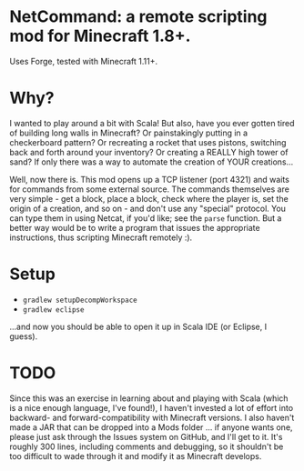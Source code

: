 # NetCommand: a remote scripting mod for Minecraft 1.8+.
Uses Forge, tested with Minecraft 1.11+.

# Why?

I wanted to play around a bit with Scala!  But also, have you ever gotten tired of building long walls in Minecraft?  Or painstakingly putting in a checkerboard pattern?  Or recreating a rocket that uses pistons, switching back and forth around your inventory?  Or creating a REALLY high tower of sand?  If only there was a way to automate the creation of YOUR creations...

Well, now there is.  This mod opens up a TCP listener (port 4321) and waits for commands from some external source.  The commands themselves are very simple - get a block, place a block, check where the player is, set the origin of a creation, and so on - and don't use any "special" protocol.  You can type them in using Netcat, if you'd like; see the `parse` function.  But a better way would be to write a program that issues the appropriate instructions, thus scripting Minecraft remotely :).

# Setup

- `gradlew setupDecompWorkspace`
- `gradlew eclipse`

...and now you should be able to open it up in Scala IDE (or Eclipse, I guess).

# TODO

Since this was an exercise in learning about and playing with Scala (which is a nice enough language, I've found!), I haven't invested a lot of effort into backward- and forward-compatibility with Minecraft versions.  I also haven't made a JAR that can be dropped into a Mods folder ... if anyone wants one, please just ask through the Issues system on GitHub, and I'll get to it.  It's roughly 300 lines, including comments and debugging, so it shouldn't be too difficult to wade through it and modify it as Minecraft develops.
